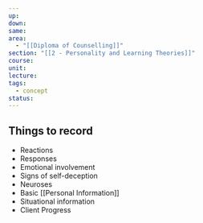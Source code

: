 ```yaml
---
up: 
down: 
same: 
area:
  - "[[Diploma of Counselling]]"
section: "[[2 - Personality and Learning Theories]]"
course: 
unit: 
lecture: 
tags:
  - concept
status:
---
```

## Things to record
- Reactions
- Responses
- Emotional involvement
- Signs of self-deception
- Neuroses
- Basic [[Personal Information]]
- Situational information
- Client Progress